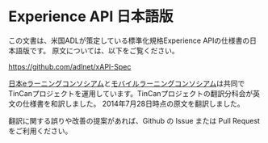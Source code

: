 # Experience API 日本語版

この文書は、米国ADLが策定している標準化規格Experience APIの仕様書の日本語版です。
原文については、以下をご覧ください。

<a href="https://github.com/adlnet/xAPI-Spec">https://github.com/adlnet/xAPI-Spec</a>

<a href="http://www.elc.or.jp/">日本eラーニングコンソシアム</a>と<a href="http://www.mobilelearning.jp/">モバイルラーニングコンソシアム</a>は共同でTinCanプロジェクトを運用しています。TinCanプロジェクトの翻訳分科会が英文の仕様書を和訳しました。
2014年7月28日時点の原文を翻訳しました。

翻訳に関する誤りや改善の提案があれば、Github の Issue または Pull Request をご利用ください。
